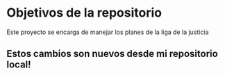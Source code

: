# Objetivos de la repositorio

Este proyecto se encarga de manejar los planes de la liga de la justicia

## Estos cambios son nuevos desde mi repositorio local!